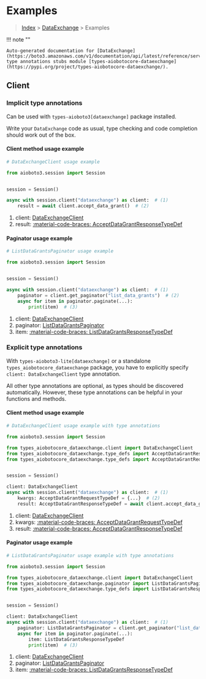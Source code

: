 # Examples

> [Index](../README.md) > [DataExchange](./README.md) > Examples

!!! note ""

    Auto-generated documentation for [DataExchange](https://boto3.amazonaws.com/v1/documentation/api/latest/reference/services/dataexchange.html#dataexchange)
    type annotations stubs module [types-aiobotocore-dataexchange](https://pypi.org/project/types-aiobotocore-dataexchange/).

## Client

### Implicit type annotations

Can be used with `types-aioboto3[dataexchange]` package installed.

Write your `DataExchange` code as usual,
type checking and code completion should work out of the box.



#### Client method usage example

```python
# DataExchangeClient usage example

from aioboto3.session import Session


session = Session()

async with session.client("dataexchange") as client:  # (1)
    result = await client.accept_data_grant()  # (2)
```

1. client: [DataExchangeClient](./client.md)
2. result: [:material-code-braces: AcceptDataGrantResponseTypeDef](./type_defs.md#acceptdatagrantresponsetypedef)



#### Paginator usage example

```python
# ListDataGrantsPaginator usage example

from aioboto3.session import Session


session = Session()

async with session.client("dataexchange") as client:  # (1)
    paginator = client.get_paginator("list_data_grants")  # (2)
    async for item in paginator.paginate(...):
        print(item)  # (3)
```

1. client: [DataExchangeClient](./client.md)
2. paginator: [ListDataGrantsPaginator](./paginators.md#listdatagrantspaginator)
3. item: [:material-code-braces: ListDataGrantsResponseTypeDef](./type_defs.md#listdatagrantsresponsetypedef)




### Explicit type annotations

With `types-aioboto3-lite[dataexchange]`
or a standalone `types_aiobotocore_dataexchange` package, you have to explicitly specify
`client: DataExchangeClient` type annotation.

All other type annotations are optional, as types should be discovered automatically.
However, these type annotations can be helpful in your functions and methods.


#### Client method usage example

```python
# DataExchangeClient usage example with type annotations

from aioboto3.session import Session

from types_aiobotocore_dataexchange.client import DataExchangeClient
from types_aiobotocore_dataexchange.type_defs import AcceptDataGrantResponseTypeDef
from types_aiobotocore_dataexchange.type_defs import AcceptDataGrantRequestTypeDef


session = Session()

client: DataExchangeClient
async with session.client("dataexchange") as client:  # (1)
    kwargs: AcceptDataGrantRequestTypeDef = {...}  # (2)
    result: AcceptDataGrantResponseTypeDef = await client.accept_data_grant(**kwargs)  # (3)
```

1. client: [DataExchangeClient](./client.md)
2. kwargs: [:material-code-braces: AcceptDataGrantRequestTypeDef](./type_defs.md#acceptdatagrantrequesttypedef)
3. result: [:material-code-braces: AcceptDataGrantResponseTypeDef](./type_defs.md#acceptdatagrantresponsetypedef)



#### Paginator usage example

```python
# ListDataGrantsPaginator usage example with type annotations

from aioboto3.session import Session

from types_aiobotocore_dataexchange.client import DataExchangeClient
from types_aiobotocore_dataexchange.paginator import ListDataGrantsPaginator
from types_aiobotocore_dataexchange.type_defs import ListDataGrantsResponseTypeDef


session = Session()

client: DataExchangeClient
async with session.client("dataexchange") as client:  # (1)
    paginator: ListDataGrantsPaginator = client.get_paginator("list_data_grants")  # (2)
    async for item in paginator.paginate(...):
        item: ListDataGrantsResponseTypeDef
        print(item)  # (3)
```

1. client: [DataExchangeClient](./client.md)
2. paginator: [ListDataGrantsPaginator](./paginators.md#listdatagrantspaginator)
3. item: [:material-code-braces: ListDataGrantsResponseTypeDef](./type_defs.md#listdatagrantsresponsetypedef)





